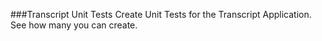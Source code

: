 <!--djw: if feel like we should expand on this... maybe give them the first five and challenge them to create others-->
###Transcript Unit Tests
Create Unit Tests for the Transcript Application.
See how many you can create. 